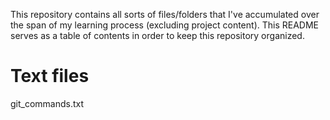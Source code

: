 This repository contains all sorts of files/folders that I've accumulated over the span of my learning process (excluding project content). This README serves as a table of contents in order to keep this repository organized.

# Text files
git_commands.txt

